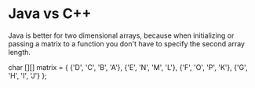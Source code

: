 
# Java vs C++


Java is better for two dimensional arrays, because when initializing or passing a matrix to a function you don't have to specify the second array length.

char [][] matrix = {
	        {'D', 'C', 'B', 'A'},
	        {'E', 'N', 'M', 'L'},
	        {'F', 'O', 'P', 'K'},
	        {'G', 'H', 'I', 'J'}
		};
